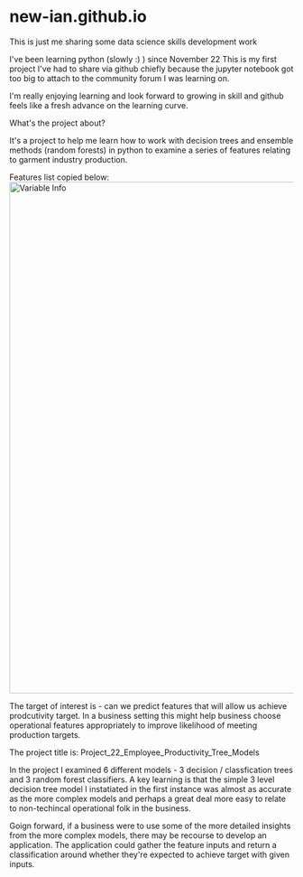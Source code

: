 # new-ian.github.io
This is just me sharing some data science skills development work

I've been learning python (slowly :) ) since November 22
This is my first project I've had to share via github chiefly because the jupyter notebook got too big to attach to the community forum I was learning on.

I'm really enjoying learning and look forward to growing in skill and github feels like a fresh advance on the learning curve.

What's the project about?

It's a project to help me learn how to work with decision trees and ensemble methods (random forests) in python to examine a series of features relating to garment industry production.

Features list copied below:
<img width="906" alt="Variable Info" src="https://github.com/new-ian/new-ian.github.io/assets/147165956/33302097-bd64-4c24-9687-221e874bd3c7">

The target of interest is - can we predict features that will allow us achieve prodcutivity target. In a business setting this might help business choose operational features appropriately to improve likelihood of meeting production targets.

The project title is: Project_22_Employee_Productivity_Tree_Models

In the project I examined 6 different models - 3 decision / classfication trees and 3 random forest classifiers. A key learning is that the simple 3 level decision tree model I instatiated in the first instance was almost as accurate as the more complex models and perhaps a great deal more easy to relate to non-techincal operational folk in the business.

Goign forward, if a business were to use some of the more detailed insights from the more complex models, there may be recourse to develop an application. The application could gather the feature inputs and return a classification around whether they're expected to achieve target with given inputs.
